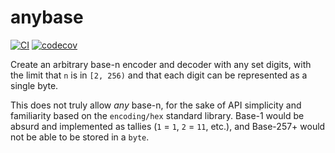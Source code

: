 # anybase

[![CI](https://github.com/spenserblack/anybase/actions/workflows/ci.yml/badge.svg)](https://github.com/spenserblack/anybase/actions/workflows/ci.yml)
[![codecov](https://codecov.io/gh/spenserblack/anybase/branch/main/graph/badge.svg?token=05dxpMxxTg)](https://codecov.io/gh/spenserblack/anybase)

Create an arbitrary base-n encoder and decoder with any set digits, with the limit that `n` is in `[2, 256)` and that each digit
can be represented as a single byte.

This does not truly allow *any* base-n, for the sake of API simplicity and familiarity based on the `encoding/hex` standard
library. Base-1 would be absurd and implemented as tallies (`1` = `1`, `2` = `11`, etc.), and Base-257+ would not be able
to be stored in a `byte`.
